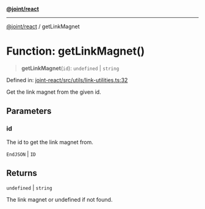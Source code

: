 [**@joint/react**](../README.md)

***

[@joint/react](../README.md) / getLinkMagnet

# Function: getLinkMagnet()

> **getLinkMagnet**(`id`): `undefined` \| `string`

Defined in: [joint-react/src/utils/link-utilities.ts:32](https://github.com/samuelgja/joint/blob/main/packages/joint-react/src/utils/link-utilities.ts#L32)

Get the link magnet from the given id.

## Parameters

### id

The id to get the link magnet from.

`EndJSON` | `ID`

## Returns

`undefined` \| `string`

The link magnet or undefined if not found.
